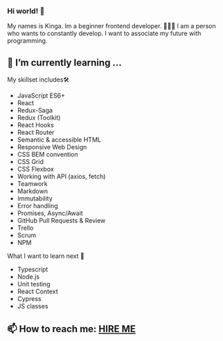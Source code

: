 ### Hi world! 👋


My names is Kinga. Im a beginner frontend developer. 👩🏽‍💻 I am a person who wants to constantly develop. I want to associate my future with programming.

## 🌱 I’m currently learning ...
My skillset includes🛠️
- JavaScript ES6+ 
- React
- Redux-Saga
- Redux (Toolkit)
- React Hooks
- React Router
- Semantic & accessible HTML
- Responsive Web Design
- CSS BEM convention
- CSS Grid
- CSS Flexbox
- Working with API (axios, fetch)
- Teamwork
- Markdown
- Immutability
- Error handling
- Promises, Async/Await
- GitHub Pull Requests & Review
- Trello
- Scrum
- NPM


What I want to learn next 🚀
- Typescript
- Node.js
- Unit testing
- React Context
- Cypress
- JS classes

## 📫 How to reach me: [HIRE ME](toskinga01@gmail.com)

<!--
**kingatos/kingatos** is a ✨ _special_ ✨ repository because its `README.md` (this file) appears on your GitHub profile.

Here are some ideas to get you started:

- 🔭 I’m currently working on ...

- 👯 I’m looking to collaborate on ...
- 🤔 I’m looking for help with ...
- 💬 Ask me about ...

- 😄 Pronouns: ...
- ⚡ Fun fact: ...
-->
